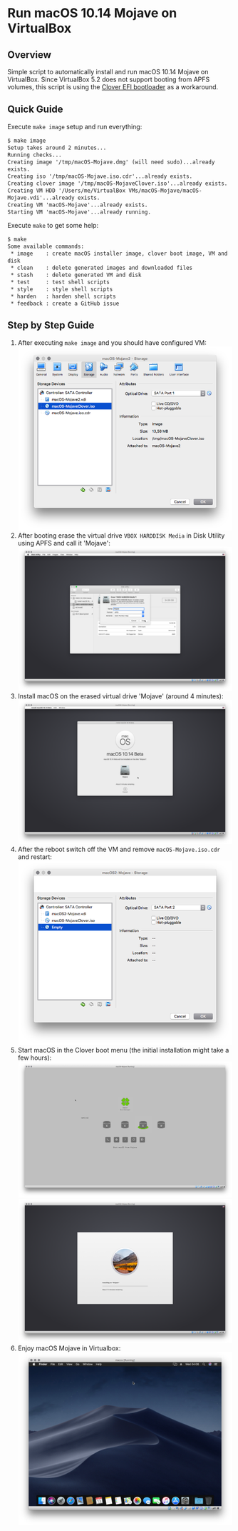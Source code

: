 # Run macOS 10.14 Mojave on VirtualBox

## Overview

Simple script to automatically install and run macOS 10.14 Mojave on VirtualBox. Since VirtualBox 5.2 does not support booting from APFS volumes, this script is using the [Clover EFI bootloader](https://sourceforge.net/projects/cloverefiboot/) as a workaround.

## Quick Guide

Execute ```make image``` setup and run everything:

```
$ make image
Setup takes around 2 minutes...
Running checks...
Creating image '/tmp/macOS-Mojave.dmg' (will need sudo)...already exists.
Creating iso '/tmp/macOS-Mojave.iso.cdr'...already exists.
Creating clover image '/tmp/macOS-MojaveClover.iso'...already exists.
Creating VM HDD '/Users/me/VirtualBox VMs/macOS-Mojave/macOS-Mojave.vdi'...already exists.
Creating VM 'macOS-Mojave'...already exists.
Starting VM 'macOS-Mojave'...already running.
```

Execute ```make``` to get some help:

```
$ make
Some available commands:
 * image    : create macOS installer image, clover boot image, VM and disk
 * clean    : delete generated images and downloaded files
 * stash    : delete generated VM and disk
 * test     : test shell scripts
 * style    : style shell scripts
 * harden   : harden shell scripts
 * feedback : create a GitHub issue
```
 
## Step by Step Guide

1. After executing ```make image``` and you should have configured VM:
![Images](img/images.png)
2. After booting erase the virtual drive ```VBOX HARDDISK Media``` in Disk Utility using APFS and call it 'Mojave':
![Erase Disk](img/erase.png)
3. Install macOS on the erased virtual drive 'Mojave' (around 4 minutes):
![Install](img/install.png)
4. After the reboot switch off the VM and remove ```macOS-Mojave.iso.cdr``` and restart:
![Remove](img/remove.png)
5. Start macOS in the Clover boot menu (the initial installation might take a few hours):
![Clover](img/clover.png)
![Install](img/install2.png)
6. Enjoy macOS Mojave in Virtualbox:
![Running macOS 10.14 Mojave Beta 1 in VirtualBox 5.2](img/macosMojaveBeta1.png)
